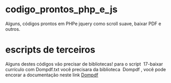 # codigo_prontos_php_e_js
Alguns, códigos prontos em PHPe jquery como scroll suave, baixar PDF e outros.

# escripts de terceiros

Alguns destes códigos vão precisar de bibliotecas!
para o script  17-baixar currículo com Dompdf.txt você precisara da biblioteca 
Dompdf , você pode encorar a documentação neste link
[Dompdf](https://github.com/dompdf/dompdf)
